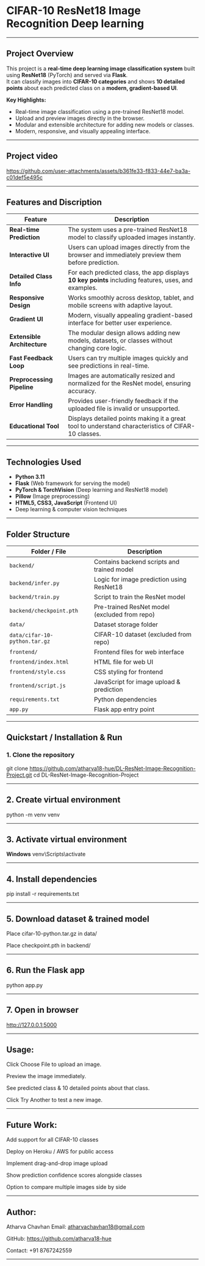 # CIFAR-10 ResNet18 Image Recognition Deep learning 

---

## **Project Overview**
This project is a **real-time deep learning image classification system** built using **ResNet18** (PyTorch) and served via **Flask**.  
It can classify images into **CIFAR-10 categories** and shows **10 detailed points** about each predicted class on a **modern, gradient-based UI**.

**Key Highlights:**
- Real-time image classification using a pre-trained ResNet18 model.
- Upload and preview images directly in the browser.
- Modular and extensible architecture for adding new models or classes.
- Modern, responsive, and visually appealing interface.

--------------------------------------------
## Project video
https://github.com/user-attachments/assets/b361fe33-f833-44e7-ba3a-c01def5e495c

----------------------------
## Features and Discription

| **Feature**                 | **Description**                                                                                      |
| --------------------------- | ---------------------------------------------------------------------------------------------------- |
| **Real-time Prediction**    | The system uses a pre-trained ResNet18 model to classify uploaded images instantly.                  |
| **Interactive UI**          | Users can upload images directly from the browser and immediately preview them before prediction.    |
| **Detailed Class Info**     | For each predicted class, the app displays **10 key points** including features, uses, and examples. |
| **Responsive Design**       | Works smoothly across desktop, tablet, and mobile screens with adaptive layout.                      |
| **Gradient UI**             | Modern, visually appealing gradient-based interface for better user experience.                      |
| **Extensible Architecture** | The modular design allows adding new models, datasets, or classes without changing core logic.       |
| **Fast Feedback Loop**      | Users can try multiple images quickly and see predictions in real-time.                              |
| **Preprocessing Pipeline**  | Images are automatically resized and normalized for the ResNet model, ensuring accuracy.             |
| **Error Handling**          | Provides user-friendly feedback if the uploaded file is invalid or unsupported.                      |
| **Educational Tool**        | Displays detailed points making it a great tool to understand characteristics of CIFAR-10 classes.   |

-------------------------------------------------

## **Technologies Used**
- **Python 3.11**  
- **Flask** (Web framework for serving the model)  
- **PyTorch & TorchVision** (Deep learning and ResNet18 model)  
- **Pillow** (Image preprocessing)  
- **HTML5, CSS3, JavaScript** (Frontend UI)  
- Deep learning & computer vision techniques  

---

## **Folder Structure**

| **Folder / File**          | **Description**                                     |
|----------------------------|-----------------------------------------------------|
| `backend/`                 | Contains backend scripts and trained model          |
| `backend/infer.py`         | Logic for image prediction using ResNet18           |
| `backend/train.py`         | Script to train the ResNet model                    |
| `backend/checkpoint.pth`   | Pre-trained ResNet model (excluded from repo)       |
| `data/`                    | Dataset storage folder                              |
| `data/cifar-10-python.tar.gz` | CIFAR-10 dataset (excluded from repo)            |
| `frontend/`                | Frontend files for web interface                    |
| `frontend/index.html`      | HTML file for web UI                                |
| `frontend/style.css`       | CSS styling for frontend                            |
| `frontend/script.js`       | JavaScript for image upload & prediction            |
| `requirements.txt`         | Python dependencies                                 |
| `app.py`                   | Flask app entry point                               |

-----------------------------------------

## **Quickstart / Installation & Run**

### **1. Clone the repository**
git clone https://github.com/atharva18-hue/DL-ResNet-Image-Recognition-Project.git
cd DL-ResNet-Image-Recognition-Project

----------------------------------------------
## 2. Create virtual environment
python -m venv venv

--------------------------------------

## 3. Activate virtual environment
**Windows**
venv\Scripts\activate

--------------------------------------------

## 4. Install dependencies
pip install -r requirements.txt

-------------------------------------------------

## 5. Download dataset & trained model

Place cifar-10-python.tar.gz in data/

Place checkpoint.pth in backend/

------------------------------------------

## 6. Run the Flask app
python app.py

------------------------------

## 7. Open in browser
http://127.0.0.1:5000

--------------------------------------------------

## Usage:

Click Choose File to upload an image.

Preview the image immediately.

See predicted class & 10 detailed points about that class.

Click Try Another to test a new image.

------------------------------------------------------

## Future Work:
Add support for all CIFAR-10 classes

Deploy on Heroku / AWS for public access

Implement drag-and-drop image upload

Show prediction confidence scores alongside classes

Option to compare multiple images side by side

-------------------------------------

## Author:

Atharva Chavhan
Email: atharvachavhan18@gmail.com

GitHub: https://github.com/atharva18-hue

Contact: +91 8767242559

-------------------------------
